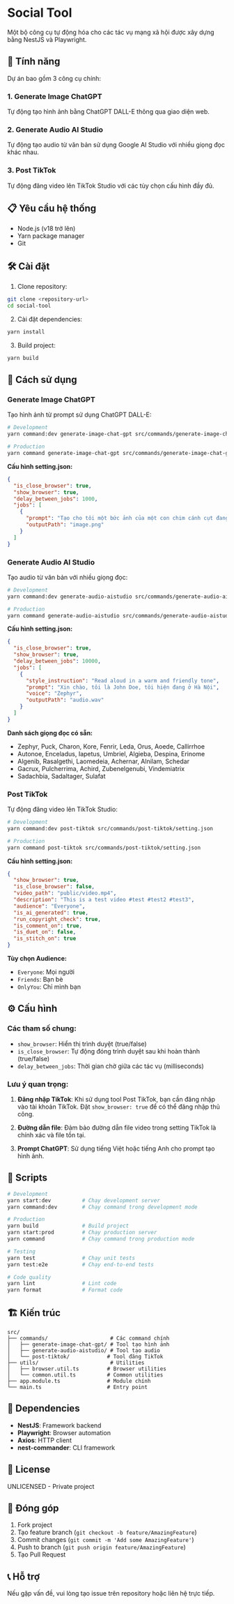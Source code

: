 # Social Tool

Một bộ công cụ tự động hóa cho các tác vụ mạng xã hội được xây dựng bằng NestJS và Playwright.

## 🚀 Tính năng

Dự án bao gồm 3 công cụ chính:

### 1. Generate Image ChatGPT

Tự động tạo hình ảnh bằng ChatGPT DALL-E thông qua giao diện web.

### 2. Generate Audio AI Studio

Tự động tạo audio từ văn bản sử dụng Google AI Studio với nhiều giọng đọc khác nhau.

### 3. Post TikTok

Tự động đăng video lên TikTok Studio với các tùy chọn cấu hình đầy đủ.

## 📋 Yêu cầu hệ thống

- Node.js (v18 trở lên)
- Yarn package manager
- Git

## 🛠️ Cài đặt

1. Clone repository:

```bash
git clone <repository-url>
cd social-tool
```

2. Cài đặt dependencies:

```bash
yarn install
```

3. Build project:

```bash
yarn build
```

## 🎯 Cách sử dụng

### Generate Image ChatGPT

Tạo hình ảnh từ prompt sử dụng ChatGPT DALL-E:

```bash
# Development
yarn command:dev generate-image-chat-gpt src/commands/generate-image-chat-gpt/setting.json

# Production
yarn command generate-image-chat-gpt src/commands/generate-image-chat-gpt/setting.json
```

**Cấu hình setting.json:**

```json
{
  "is_close_browser": true,
  "show_browser": true,
  "delay_between_jobs": 1000,
  "jobs": [
    {
      "prompt": "Tạo cho tôi một bức ảnh của một con chim cánh cụt đang ngậm một cái bánh mì",
      "outputPath": "image.png"
    }
  ]
}
```

### Generate Audio AI Studio

Tạo audio từ văn bản với nhiều giọng đọc:

```bash
# Development
yarn command:dev generate-audio-aistudio src/commands/generate-audio-aistudio/setting.json

# Production
yarn command generate-audio-aistudio src/commands/generate-audio-aistudio/setting.json
```

**Cấu hình setting.json:**

```json
{
  "is_close_browser": true,
  "show_browser": true,
  "delay_between_jobs": 10000,
  "jobs": [
    {
      "style_instruction": "Read aloud in a warm and friendly tone",
      "prompt": "Xin chào, tôi là John Doe, tôi hiện đang ở Hà Nội",
      "voice": "Zephyr",
      "outputPath": "audio.wav"
    }
  ]
}
```

**Danh sách giọng đọc có sẵn:**

- Zephyr, Puck, Charon, Kore, Fenrir, Leda, Orus, Aoede, Callirrhoe
- Autonoe, Enceladus, Iapetus, Umbriel, Algieba, Despina, Erinome
- Algenib, Rasalgethi, Laomedeia, Achernar, Alnilam, Schedar
- Gacrux, Pulcherrima, Achird, Zubenelgenubi, Vindemiatrix
- Sadachbia, Sadaltager, Sulafat

### Post TikTok

Tự động đăng video lên TikTok Studio:

```bash
# Development
yarn command:dev post-tiktok src/commands/post-tiktok/setting.json

# Production
yarn command post-tiktok src/commands/post-tiktok/setting.json
```

**Cấu hình setting.json:**

```json
{
  "show_browser": true,
  "is_close_browser": false,
  "video_path": "public/video.mp4",
  "description": "This is a test video #test #test2 #test3",
  "audience": "Everyone",
  "is_ai_generated": true,
  "run_copyright_check": true,
  "is_comment_on": true,
  "is_duet_on": false,
  "is_stitch_on": true
}
```

**Tùy chọn Audience:**

- `Everyone`: Mọi người
- `Friends`: Bạn bè
- `OnlyYou`: Chỉ mình bạn

## ⚙️ Cấu hình

### Các tham số chung:

- `show_browser`: Hiển thị trình duyệt (true/false)
- `is_close_browser`: Tự động đóng trình duyệt sau khi hoàn thành (true/false)
- `delay_between_jobs`: Thời gian chờ giữa các tác vụ (milliseconds)

### Lưu ý quan trọng:

1. **Đăng nhập TikTok**: Khi sử dụng tool Post TikTok, bạn cần đăng nhập vào tài khoản TikTok. Đặt `show_browser: true` để có thể đăng nhập thủ công.

2. **Đường dẫn file**: Đảm bảo đường dẫn file video trong setting TikTok là chính xác và file tồn tại.

3. **Prompt ChatGPT**: Sử dụng tiếng Việt hoặc tiếng Anh cho prompt tạo hình ảnh.

## 🧪 Scripts

```bash
# Development
yarn start:dev          # Chạy development server
yarn command:dev        # Chạy command trong development mode

# Production
yarn build              # Build project
yarn start:prod         # Chạy production server
yarn command            # Chạy command trong production mode

# Testing
yarn test               # Chạy unit tests
yarn test:e2e           # Chạy end-to-end tests

# Code quality
yarn lint               # Lint code
yarn format             # Format code
```

## 🏗️ Kiến trúc

```
src/
├── commands/                    # Các command chính
│   ├── generate-image-chat-gpt/ # Tool tạo hình ảnh
│   ├── generate-audio-aistudio/ # Tool tạo audio
│   └── post-tiktok/            # Tool đăng TikTok
├── utils/                       # Utilities
│   ├── browser.util.ts         # Browser utilities
│   └── common.util.ts          # Common utilities
├── app.module.ts               # Module chính
└── main.ts                     # Entry point
```

## 🔧 Dependencies

- **NestJS**: Framework backend
- **Playwright**: Browser automation
- **Axios**: HTTP client
- **nest-commander**: CLI framework

## 📝 License

UNLICENSED - Private project

## 🤝 Đóng góp

1. Fork project
2. Tạo feature branch (`git checkout -b feature/AmazingFeature`)
3. Commit changes (`git commit -m 'Add some AmazingFeature'`)
4. Push to branch (`git push origin feature/AmazingFeature`)
5. Tạo Pull Request

## 📞 Hỗ trợ

Nếu gặp vấn đề, vui lòng tạo issue trên repository hoặc liên hệ trực tiếp.
